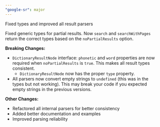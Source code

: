 ```yaml
---
"google-sr": major
---
```


Fixed types and improved all result parsers

Fixed generic types for partial results. Now `search` and `searchWithPages` return the correct types based on the `noPartialResults` option.

**Breaking Changes:**
- `DictionaryResultNode` interface: `phonetic` and `word` properties are now required when `noPartialResults` is `true`. This makes all result types consistent.
   - `DictionaryResultNode` now has the proper `type` property.
- All parsers now convert empty strings to `undefined` (this was in the types but not working). This may break your code if you expected empty strings in the previous versions.

**Other Changes:**
- Refactored all internal parsers for better consistency
- Added better documentation and examples
- Improved parsing reliability